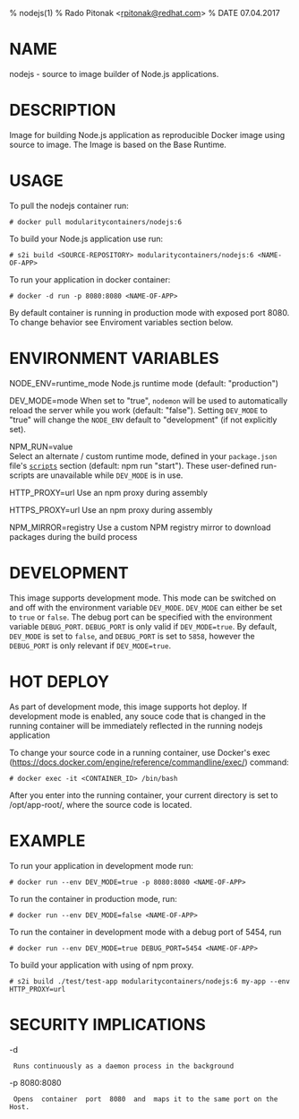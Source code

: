 % nodejs(1)
% Rado Pitonak \<rpitonak@redhat.com\>
% DATE 07.04.2017

# NAME
nodejs - source to image builder of Node.js applications.

# DESCRIPTION
Image for building Node.js application as reproducible Docker image using source to image. The Image is based on the Base Runtime.

# USAGE

To pull the nodejs container run:

    # docker pull modularitycontainers/nodejs:6

To build your Node.js application use run:


    # s2i build <SOURCE-REPOSITORY> modularitycontainers/nodejs:6 <NAME-OF-APP>


To run your application in docker container:


    # docker -d run -p 8080:8080 <NAME-OF-APP>

By default container is running in production mode with exposed port 8080. To change behavior see Enviroment variables section below.

# ENVIRONMENT VARIABLES
NODE_ENV=runtime_mode
       	     Node.js runtime mode (default: "production")

DEV_MODE=mode
             When set to "true", `nodemon` will be used to automatically reload the server while you work (default: "false"). Setting `DEV_MODE` to "true" will change the `NODE_ENV` default to "development" (if not explicitly set).

NPM_RUN=value  
            Select an alternate / custom runtime mode, defined in your `package.json` file's [`scripts`](https://docs.npmjs.com/misc/scripts) section (default: npm run "start"). These user-defined run-scripts are unavailable while `DEV_MODE` is in use.

HTTP_PROXY=url
            Use an npm proxy during assembly

HTTPS_PROXY=url
            Use an npm proxy during assembly

NPM_MIRROR=registry
            Use a custom NPM registry mirror to download packages during the build process

# DEVELOPMENT
This image supports development mode. This mode can be switched on and off with the environment variable `DEV_MODE`. `DEV_MODE` can either be set to `true` or `false`.
The debug port can be specified with the environment variable `DEBUG_PORT`. `DEBUG_PORT` is only valid if `DEV_MODE=true`.
By default, `DEV_MODE` is set to `false`, and `DEBUG_PORT` is set to `5858`, however the `DEBUG_PORT` is only relevant if `DEV_MODE=true`.

# HOT DEPLOY
As part of development mode, this image supports hot deploy. If development mode is enabled, any souce code that is changed in the running container will be immediately reflected in the running nodejs application

To change your source code in a running container, use Docker's exec (https://docs.docker.com/engine/reference/commandline/exec/) command:

    # docker exec -it <CONTAINER_ID> /bin/bash

After you enter into the running container, your current directory is set to /opt/app-root/, where the source code is located.    

# EXAMPLE

To run your application in development mode run:

    # docker run --env DEV_MODE=true -p 8080:8080 <NAME-OF-APP>

To run the container in production mode, run:

    # docker run --env DEV_MODE=false <NAME-OF-APP>

To run the container in development mode with a debug port of 5454, run

    # docker run --env DEV_MODE=true DEBUG_PORT=5454 <NAME-OF-APP>

To build your application with using of npm proxy.

    # s2i build ./test/test-app modularitycontainers/nodejs:6 my-app --env HTTP_PROXY=url

# SECURITY IMPLICATIONS
-d

     Runs continuously as a daemon process in the background

-p 8080:8080

     Opens  container  port  8080  and  maps it to the same port on the Host.
